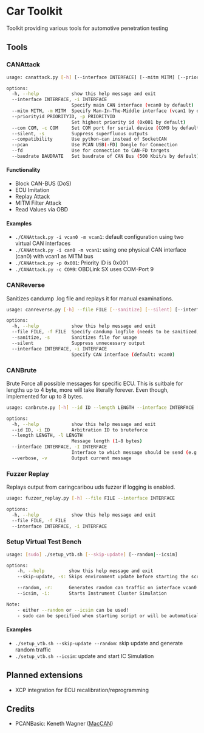 # Car Toolkit

Toolkit providing various tools for automotive penetration testing

## Tools

### CANAttack

```bash
usage: canattack.py [-h] [--interface INTERFACE] [--mitm MITM] [--priorityid PRIORITYID] [--com COM] [--silent] [--compatibility] [--pcan] [--fd] [--baudrate BAUDRATE]

options:
  -h, --help            show this help message and exit
  --interface INTERFACE, -i INTERFACE
                        Specify main CAN interface (vcan0 by default)
  --mitm MITM, -m MITM  Specify Man-In-The-Middle interface (vcan1 by default)
  --priorityid PRIORITYID, -p PRIORITYID
                        Set highest priority id (0x001 by default)
  --com COM, -c COM     Set COM port for serial device (COM9 by default)
  --silent, -s          Suppress superfluous outputs
  --compatibility       Use python-can instead of SocketCAN
  --pcan                Use PCAN USB(-FD) Dongle for Connection
  --fd                  Use for connection to CAN-FD targets
  --baudrate BAUDRATE   Set baudrate of CAN Bus (500 Kbit/s by default)
```

#### Functionality

* Block CAN-BUS (DoS)
* ECU Imitation
* Replay Attack
* MITM Filter Attack
* Read Values via OBD

#### Examples

* `./CANAttack.py -i vcan0 -m vcan1`: default configuration using two virtual CAN interfaces
* `./CANAttack.py -i can0 -m vcan1`: using one physical CAN interface (can0) with vcan1 as MITM bus
* `./CANAttack.py -p 0x001`: Priority ID is 0x001
* `./CANAttack.py -c COM9`: OBDLink SX uses COM-Port 9

### CANReverse

Sanitizes candump .log file and replays it for manual examinations.

```bash
usage: canreverse.py [-h] --file FILE [--sanitize] [--silent] [--interface INTERFACE]

options:
  -h, --help            show this help message and exit
  --file FILE, -f FILE  Specify candump logfile (needs to be sanitized, use --sanitize/-s else)
  --sanitize, -s        Sanitizes file for usage
  --silent              Suppress unnecessary output
  --interface INTERFACE, -i INTERFACE
                        Specify CAN interface (default: vcan0)
```

### CANBrute

Brute Force all possible messages for specific ECU. This is suitbale for lengths up to 4 byte, more will take literally forever. Even though, implemented for up to 8 bytes.

```bash
usage: canbrute.py [-h] --id ID --length LENGTH --interface INTERFACE [--verbose]

options:
  -h, --help            show this help message and exit
  --id ID, -i ID        Arbitration ID to bruteforce
  --length LENGTH, -l LENGTH
                        Message length (1-8 bytes)
  --interface INTERFACE, -I INTERFACE
                        Interface to which message should be send (e.g. can0)
  --verbose, -v         Output current message
```

### Fuzzer Replay

Replays output from caringcaribou uds fuzzer if logging is enabled.

```bash
usage: fuzzer_replay.py [-h] --file FILE --interface INTERFACE

options:
  -h, --help            show this help message and exit
  --file FILE, -f FILE
  --interface INTERFACE, -i INTERFACE
```

### Setup Virtual Test Bench

```bash
usage: [sudo] ./setup_vtb.sh [--skip-update] [--random|--icsim]

options:
    -h, --help         show this help message and exit
    --skip-update, -s: Skips environment update before starting the script

    --random, -r:      Generates random can traffic on interface vcan0
    --icsim, -i:       Starts Instrument Cluster Simulation

Note: 
    - either --random or --icsim can be used!
    - sudo can be specified when starting script or will be automatically called while running.
```

#### Examples

* `./setup_vtb.sh --skip-update --random`: skip update and generate random traffic
* `./setup_vtb.sh --icsim`: update and start IC Simulation

## Planned extensions

* XCP integration for ECU recalibration/reprogramming 

## Credits

* PCANBasic: Keneth Wagner ([MacCAN](https://mac-can.github.io/))